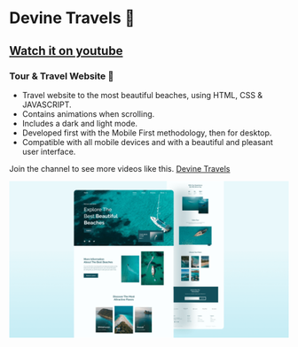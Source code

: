 # Devine Travels 🌊
## [Watch it on youtube](https://youtu.be/YzRDHxbw1RU)
###  Tour & Travel Website 🌊

- Travel website to the most beautiful beaches, using HTML, CSS & JAVASCRIPT.
- Contains animations when scrolling.
- Includes a dark and light mode.
- Developed first with the Mobile First methodology, then for desktop.
- Compatible with all mobile devices and with a beautiful and pleasant user interface.

Join the channel to see more videos like this. [Devine Travels](https://www.youtube.com/)

![travel-website](/preview.png)
